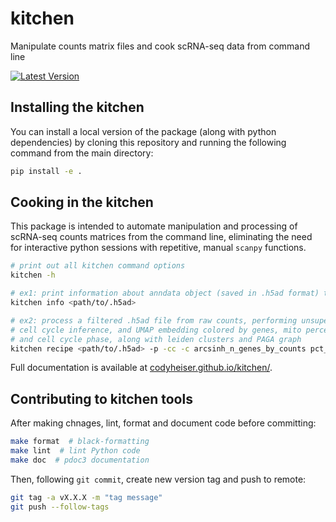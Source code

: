 # kitchen

Manipulate counts matrix files and cook scRNA-seq data from command line

[![Latest Version][tag-version]][repo-url]

## Installing the kitchen

You can install a local version of the package (along with python dependencies) by cloning this repository and running the following command from the main directory:

```bash
pip install -e .
```

## Cooking in the kitchen

This package is intended to automate manipulation and processing of scRNA-seq counts matrices from the command line, eliminating the need for interactive python sessions with repetitive, manual `scanpy` functions.

```bash
# print out all kitchen command options
kitchen -h

# ex1: print information about anndata object (saved in .h5ad format) to console
kitchen info <path/to/.h5ad>

# ex2: process a filtered .h5ad file from raw counts, performing unsupervised clustering,
# cell cycle inference, and UMAP embedding colored by genes, mito percentage,
# and cell cycle phase, along with leiden clusters and PAGA graph
kitchen recipe <path/to/.h5ad> -p -cc -c arcsinh_n_genes_by_counts pct_counts_mito phase
```

Full documentation is available at [codyheiser.github.io/kitchen/](https://codyheiser.github.io/kitchen/).

## Contributing to kitchen tools

After making chnages, lint, format and document code before committing:

```bash
make format  # black-formatting
make lint  # lint Python code
make doc  # pdoc3 documentation
```

Then, following `git commit`, create new version tag and push to remote:

```bash
git tag -a vX.X.X -m "tag message"
git push --follow-tags
```

[tag-version]: https://img.shields.io/github/v/tag/codyheiser/kitchen
[repo-url]: https://github.com/codyheiser/kitchen
